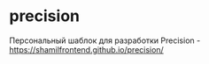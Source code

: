 # precision
Персональный шаблок для разработки Precision - https://shamilfrontend.github.io/precision/
